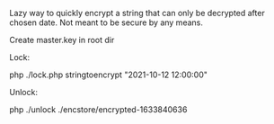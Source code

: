Lazy  way to quickly encrypt a string that can only be decrypted after chosen date.  Not meant to be secure by any means.

Create master.key in root dir

Lock:

php ./lock.php stringtoencrypt "2021-10-12 12:00:00"

Unlock:

php ./unlock ./encstore/encrypted-1633840636

